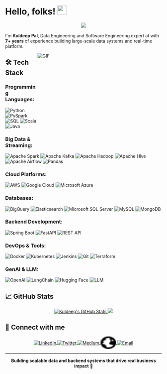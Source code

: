 # Hello, folks! <img src="https://raw.githubusercontent.com/MartinHeinz/MartinHeinz/master/wave.gif" width="30px" height="30px">

<div align="center">
  
![](https://visitor-badge.glitch.me/badge?page_id=kuldeep27396.kuldeep27396)

</div>

I'm **Kuldeep Pal**, Data Engineering and Software Engineering expert at with **7+ years** of experience building large-scale data systems and real-time platform.

<img align="right" alt="GIF" src="https://github.com/abhisheknaiidu/abhisheknaiidu/blob/master/code.gif?raw=true" width="400" height="320" />

## 🛠️ Tech Stack

### Programming Languages:
![Python](https://img.shields.io/badge/-Python-3776AB?style=for-the-badge&logo=Python&logoColor=white)
![PySpark](https://img.shields.io/badge/-PySpark-E25A1C?style=for-the-badge&logo=Apache-Spark&logoColor=white)
![SQL](https://img.shields.io/badge/-SQL-4479A1?style=for-the-badge&logo=MySQL&logoColor=white)
![Scala](https://img.shields.io/badge/-Scala-DC322F?style=for-the-badge&logo=Scala&logoColor=white)
![Java](https://img.shields.io/badge/-Java-007396?style=for-the-badge&logo=OpenJDK&logoColor=white)

### Big Data & Streaming:
![Apache Spark](https://img.shields.io/badge/-Apache%20Spark-E25A1C?style=for-the-badge&logo=Apache-Spark&logoColor=white)
![Apache Kafka](https://img.shields.io/badge/-Apache%20Kafka-231F20?style=for-the-badge&logo=Apache-Kafka&logoColor=white)
![Apache Hadoop](https://img.shields.io/badge/-Hadoop-66CCFF?style=for-the-badge&logo=Apache-Hadoop&logoColor=black)
![Apache Hive](https://img.shields.io/badge/-Hive-FDEE21?style=for-the-badge&logo=Apache-Hive&logoColor=black)
![Apache Airflow](https://img.shields.io/badge/-Airflow-017CEE?style=for-the-badge&logo=Apache-Airflow&logoColor=white)
![Pandas](https://img.shields.io/badge/-Pandas-150458?style=for-the-badge&logo=Pandas&logoColor=white)

### Cloud Platforms:
![AWS](https://img.shields.io/badge/-Amazon%20AWS-232F3E?style=for-the-badge&logo=Amazon-AWS&logoColor=white)
![Google Cloud](https://img.shields.io/badge/-Google%20Cloud-4285F4?style=for-the-badge&logo=Google-Cloud&logoColor=white)
![Microsoft Azure](https://img.shields.io/badge/-Microsoft%20Azure-0089D0?style=for-the-badge&logo=Microsoft-Azure&logoColor=white)

### Databases:
![BigQuery](https://img.shields.io/badge/-BigQuery-4285F4?style=for-the-badge&logo=Google-Cloud&logoColor=white)
![Elasticsearch](https://img.shields.io/badge/-Elasticsearch-005571?style=for-the-badge&logo=Elasticsearch&logoColor=white)
![Microsoft SQL Server](https://img.shields.io/badge/-SQL%20Server-CC2927?style=for-the-badge&logo=Microsoft-SQL-Server&logoColor=white)
![MySQL](https://img.shields.io/badge/-MySQL-4479A1?style=for-the-badge&logo=MySQL&logoColor=white)
![MongoDB](https://img.shields.io/badge/-MongoDB-47A248?style=for-the-badge&logo=MongoDB&logoColor=white)

### Backend Development:
![Spring Boot](https://img.shields.io/badge/-Spring%20Boot-6DB33F?style=for-the-badge&logo=Spring-Boot&logoColor=white)
![FastAPI](https://img.shields.io/badge/-FastAPI-009688?style=for-the-badge&logo=FastAPI&logoColor=white)
![REST API](https://img.shields.io/badge/-REST%20API-FF6C37?style=for-the-badge&logo=Postman&logoColor=white)

### DevOps & Tools:
![Docker](https://img.shields.io/badge/-Docker-2496ED?style=for-the-badge&logo=Docker&logoColor=white)
![Kubernetes](https://img.shields.io/badge/-Kubernetes-326CE5?style=for-the-badge&logo=Kubernetes&logoColor=white)
![Jenkins](https://img.shields.io/badge/-Jenkins-D24939?style=for-the-badge&logo=Jenkins&logoColor=white)
![Git](https://img.shields.io/badge/-Git-F05032?style=for-the-badge&logo=Git&logoColor=white)
![Terraform](https://img.shields.io/badge/-Terraform-623CE4?style=for-the-badge&logo=Terraform&logoColor=white)

### GenAI & LLM:
![OpenAI](https://img.shields.io/badge/-OpenAI-412991?style=for-the-badge&logo=OpenAI&logoColor=white)
![LangChain](https://img.shields.io/badge/-LangChain-1C3C3C?style=for-the-badge&logo=LangChain&logoColor=white)
![Hugging Face](https://img.shields.io/badge/-🤗%20Hugging%20Face-FFD21E?style=for-the-badge&logoColor=black)
![LLM](https://img.shields.io/badge/-LLM%20Agents-FF6B6B?style=for-the-badge&logo=Robot-Framework&logoColor=white)

## &#x1f4c8; GitHub Stats

<div align="center">
  
<a href="https://github.com/kuldeep27396/kuldeep27396">
  <img height="180em" src="https://github-readme-stats.vercel.app/api?username=kuldeep27396&show_icons=true&line_height=27&count_private=true&title_color=ffffff&text_color=c9cacc&icon_color=2bbc8a&bg_color=1d1f21" alt="Kuldeep's GitHub Stats" />
</a>
<a href="https://github.com/kuldeep27396/kuldeep27396">
  <img height="180em" src="https://github-readme-stats.vercel.app/api/top-langs/?username=kuldeep27396&hide=html&title_color=ffffff&text_color=c9cacc&icon_color=2bbc8a&bg_color=1d1f21&langs_count=8&layout=compact" />
</a>

</div>

## 🔗 Connect with me

<p align="center">
<a href="https://linkedin.com/in/kuldeep27396" target="blank">
  <img align="center" src="https://raw.githubusercontent.com/rahuldkjain/github-profile-readme-generator/master/src/images/icons/Social/linked-in-alt.svg" alt="LinkedIn" height="40" width="50" />
</a>
<a href="https://twitter.com/kuldeep27396" target="blank">
  <img align="center" src="https://raw.githubusercontent.com/rahuldkjain/github-profile-readme-generator/master/src/images/icons/Social/twitter.svg" alt="Twitter" height="40" width="50" />
</a>
<a href="https://medium.com/@kuldeep27396" target="blank">
  <img align="center" src="https://raw.githubusercontent.com/rahuldkjain/github-profile-readme-generator/master/src/images/icons/Social/medium.svg" alt="Medium" height="40" width="50" />
</a>
<a href="https://kuldeep-pal.site/" target="blank">
  <img align="center" src="https://raw.githubusercontent.com/iconic/open-iconic/master/svg/globe.svg" alt="Portfolio" height="40" width="50" />
</a>
<a href="mailto:kuldeep27396@gmail.com" target="blank">
  <img align="center" src="https://img.icons8.com/?size=100&id=P7UIlhbpWzZm&format=png&color=000000" alt="Email" height="40" width="50" />
</a>
</p>

---

<div align="center">
  
**Building scalable data and backend systems that drive real business impact** 🚀

</div>
